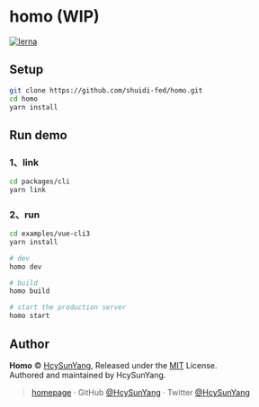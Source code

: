 # homo (WIP)

[![lerna](https://img.shields.io/badge/maintained%20with-lerna-cc00ff.svg)](https://lerna.js.org/)

## Setup

```sh
git clone https://github.com/shuidi-fed/homo.git
cd homo
yarn install
```

## Run demo

### 1、link

```sh
cd packages/cli
yarn link
```

### 2、run

```sh
cd examples/vue-cli3
yarn install

# dev
homo dev

# build
homo build

# start the production server
homo start
```

## Author

**Homo** © [HcySunYang](https://github.com/HcySunYang), Released under the [MIT](./LICENSE) License.<br>
Authored and maintained by HcySunYang.

> [homepage](http://hcysun.me/homepage/) · GitHub [@HcySunYang](https://github.com/HcySunYang) · Twitter [@HcySunYang](https://twitter.com/HcySunYang)